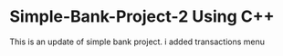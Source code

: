 # Simple-Bank-Project-2 Using C++
This is an update of simple bank project.
i added transactions menu
